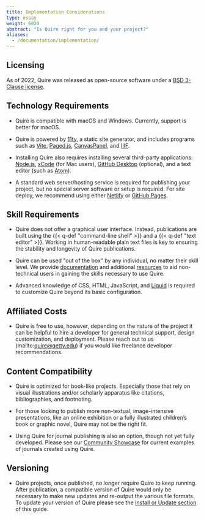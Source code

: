 ```yaml
---
title: Implementation Considerations
type: essay
weight: 6020
abstract: "Is Quire right for you and your project?"
aliases:
  - /documentation/implementation/
---
```


## Licensing

As of 2022, Quire was released as open-source software under a [BSD 3-Clause license](https://opensource.org/licenses/BSD-3-Clause).

## Technology Requirements

- Quire is compatible with macOS and Windows. Currently, support is better for macOS.

- Quire is powered by [11ty](https://www.11ty.dev/), a static site generator, and includes programs such as [Vite](https://vitejs.dev/), [Paged.js](https://pagedjs.org/), [CanvasPanel](https://iiif-canvas-panel.netlify.app/about/), and [IIIF](https://iiif.io/).

- Installing Quire also requires installing several third-party applications: [Node.js](https://nodejs.org/en/), [xCode](https://developer.apple.com/xcode) (for Mac users), [GitHub Desktop](https://desktop.github.com/) (optional), and a text editor (such as [Atom](https://atom.io/)).

- A standard web server/hosting service is required for publishing your project, but no special server software or setup is required. For site deploy, we recommend using either [Netlify](https://www.netlify.com) or [GitHub Pages](https://pages.github.com/).

## Skill Requirements

- Quire does not offer a graphical user interface. Instead, publications are built using the {{< q-def "command-line shell" >}} and a {{< q-def "text editor" >}}. Working in human-readable plain text files is key to ensuring the stability and longevity of Quire publications.

- Quire can be used "out of the box" by any individual, no matter their skill level. We provide [documentation](/docs-v1/) and additional [resources](/learn/resources/) to aid non-technical users in gaining the skills necessary to use Quire.

- Advanced knowledge of CSS, HTML, JavaScript, and [Liquid](https://shopify.dev/api/liquid) is required to customize Quire beyond its basic configuration.

## Affiliated Costs

- Quire is free to use, however, depending on the nature of the project it can be helpful to hire a developer for general technical support, design customization, and deployment. Please reach out to us (mailto:quire@getty.edu) if you would like freelance developer recommendations.

## Content Compatibility

- Quire is optimized for book-like projects. Especially those that rely on visual illustrations and/or scholarly apparatus like citations, bibliographies, and footnoting.

- For those looking to publish more non-textual, image-intensive presentations, like an online exhibition or a fully illustrated children’s book or graphic novel, Quire may not be the right fit.

- Using Quire for journal publishing is also an option, though not yet fully developed. Please see our [Community Showcase](/community/community-showcase) for current examples of journals created using Quire.

## Versioning

- Quire projects, once published, no longer require Quire to keep running. After publication, a compatible version of Quire would only be necessary to make new updates and re-output the various file formats. To update your version of Quire please see the [Install or Update section](/docs-v1/install-uninstall/#update-quire) of this guide.

